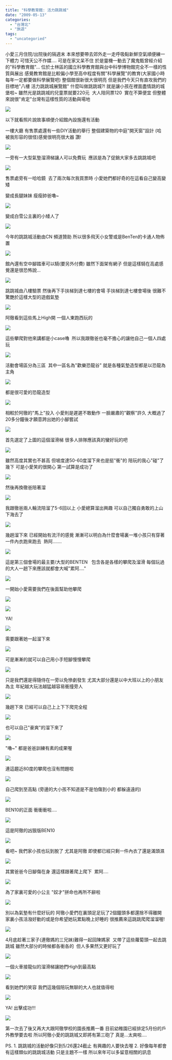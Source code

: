 ```yaml
---
title: "科學教育館: 活力跳跳城"
date: "2009-05-13"
categories: 
  - "台灣北"
  - "旅遊"
tags: 
  - "uncategoried"
---
```


小愛三月住院/出院後的隔週末 本來想要帶去郊外走一走呼吸點新鮮空氣順便練一下體力 可惜天公不作媒.... 可是在家又呆不住 於是靈機一動去了魔鬼甄曾經介紹的"科學教育館"... 位於士林區的國立科學教育館與台中科學博物館完全不一樣的性質與展出 感覺教育館是比較偏小學至高中程度有關"科學展覽"的教育(大家國小時每年一定都要做科學展覽吧) 整個館很新很大很明亮 但是我們今天只有直攻我們的目標地"八樓 活力跳跳城展覽館" 什麼叫做跳跳城?! 就是讓小孩在裡面盡情跳的城堡啦~ 雖然光是跳跳城的兒童票就要220元  大人陪同票120  實在不算便宜 但整體來說很"肯定"台灣有這樣性質的活動與場地

![](images/3396643089_68ef52e962.jpg)

以下就看照片說故事順便介紹館內設施還有活動

一樓大廳 有售票處還有一些DIY活動的舉行 整個建築物的中庭"開天窗"設計 (哈 被我形容的很怪)感覺很明亮很大器 讚!

![](images/3397173337_87f51aba9a.jpg)

一旁有一大型氣墊溜滑梯讓人可以免費玩  應該是為了促銷大家多去跳跳城吧

![](images/3397173125_b51c7b8c65.jpg)

售票處旁有一哈哈鏡  去了兩次每次我買票時 小愛她們都好奇的在這看自己變高變矮

變成長腿妹妹 瘦瘦帥爸嚕~

![](images/3397172701_8c564a3809.jpg)

變成白雪公主裏的小矮人了

![](images/3397172523_7f93049fac.jpg)

今年的跳跳城活動由CN 頻道贊助 所以很多飛天小女警或是BenTen的卡通人物佈置

![](images/3397982658_14163d9a4f.jpg)

館內還有空中腳踏車可以騎(要另外付費) 雖然下面架有網子 但是這樣騎在高處感覺還是很恐怖說...

![](images/3397982498_27f46557cc.jpg)

跳跳城由八樓驗票 然後再下手扶梯到達七樓的會場 手扶梯到達七樓會場後 很難不驚艷於這樣大型的遊戲氣墊

![](images/3397981082_2352cc29fd.jpg)

阿徹看到這些馬上High開 一個人東跑西玩的

![](images/3397169973_917cf460b8.jpg)

這些攀爬對他來講都是小case嚕  所以我跟徹爸也毫不擔心的讓他自己一個人四處玩

![](images/3397170123_19e13dee8a.jpg)

活動會場區分為三區  其中一區名為"歡樂恐龍谷" 就是各種氣墊造型都是以恐龍為主角

![](images/3397168863_12c61ea3a1.jpg)

都是很可愛的恐龍造型

![](images/3397169019_72fa3d4466.jpg)

相較於阿徹的"馬上"投入 小愛則是遲遲不敢動作 一臉嚴肅的"觀察"許久 大概過了20多分鐘後才願意跨出她的小腳嘗試

![](images/3397168623_894a27a729.jpg)

首先選定了上圖的這個溜滑梯 很多人排隊應該真的蠻好玩的吧

![](images/3397168345_80498a13b7.jpg)

雖然高度其實也不甚高 但坡度達50-60度溜下來也是挺"衝"的 陪玩的我心"碰"了幾下 可是小愛笑的很開心 第一試算是成功了

![](images/3397978326_0c7f2f8052.jpg)

然後再換徹爸陪著溜

![](images/3397167521_ebd7e240a3.jpg)

我跟徹爸兩人輪流陪溜了5-6回以上 小愛總算溜出興趣 可以自己獨自勇敢的上山下海去了

![](images/3397167957_db5a1766cc.jpg)

幾趟溜下來 已經開始有流汗的感覺 漸漸可以明白為什麼會場裏一堆小孩只有穿著一件內衣跑來跑去  熱阿.......

![](images/3397167367_e84a6554e2.jpg)

這是第三個會場的最主要/大型的BENTEN   包含各是各樣的攀爬及溜滑 每個玩過的大人一趟下來應該就都會大喊"累阿...."

![](images/3396642825_44127e8f37.jpg)

一開始小愛需要我們在後面幫助他攀爬

![](images/3397166345_402b8c6b4c.jpg)

![](images/3397976160_eb2d574a76.jpg)

YA!

![](images/3397977286_8d5e1be4c9.jpg)

需要跟著她一起溜下來

![](images/3397975768_37ca8899e4.jpg)

可是漸漸的就可以自己用小手短腳慢慢攀爬

![](images/3396642425_7bea9c4e49.jpg)

只是我們還是得隨侍在一旁以免慘劇發生 尤其大部分還是以中大班以上的小朋友為主 年紀越大玩法越猛越容易衝撞旁人

![](images/3396642095_9dba9bb91f.jpg)

幾趟下來 已經可以自己上上下下爬完全程

![](images/3397164321_17bb05bcd4.jpg)

也可以自己"豪爽"的溜下來了

![](images/3397164505_cce9b83391.jpg)

"嚕~" 都是爸爸訓練有素的成果喔

![](images/3397164755_49cee27d01.jpg)

連這趨近80度的攀爬也沒有問題啦

![](images/3397974508_d357427178.jpg)

自己爬到至高點 (旁邊的大小孩不知道是不是怕傷到小的 都躲遠遠的)

![](images/3397163689_efff7c8a48.jpg)

BEN10的正面 衝衝衝啦....

![](images/3397166147_e70c565a38.jpg)

這是阿徹的凶狠版BEN10

![](images/3396637575_13a86ca6c6.jpg)

看吧~ 我們家小孩也玩到脫了 尤其是阿徹 即使都已經只剩一件內衣了還是滿頭濕

![](images/3396637827_e33a65e706.jpg)

其實爸爸今日腳傷在身 還這樣跟著爬上爬下  累阿....

![](images/3397448116_9a8f83fd3c.jpg)

為了家裏可愛的小公主 "奴才"拼命也再所不辭啦

![](images/3397449028_223b2614bb.jpg)

別以為氣墊有什麼好玩的 阿徹小愛們在裏頭足足玩了2個鐘頭多都還捨不得離開 家裏小孩活潑好動的或是你希望她玩累點晚上好睡的 很推薦來這跳跳爬爬溜溜喔!

![](images/3396639639_a7cf6240f8.jpg)

4月底趁著三家子(連徹媽的三兄妹)難得一起回陳媽家  又帶了這些蘿蔔頭一起去跳跳城 雖然大部分的時候都各衝各的  但人多果然又更好玩了

![](images/3477792945_e078abbac1.jpg)

一個火車接龍似的溜滑梯讓她們High到最高點

![](images/3478601898_14626c79d1.jpg)

看到她們的笑容 我們這幾個陪玩無聊的大人也就值得啦

![](images/3478601674_737ac43ec0.jpg)

YA! 出擊成功!!!

![](images/3478602318_f7ee5e415b.jpg)

第一次去了後又再大大跟阿徹學校的園長推薦一番 目前幼稚園已經排定5月份的戶外教學要去啦 所以阿徹小愛的跳跳城又即將有第三砲了 真是...太爽啦....

PS. 1. 跳跳城的活動好像只到5/26還24截止 有興趣的人要快去喔 2. 好像每年都會有這樣類似的跳跳城活動 只是主題不一樣 所以來年可以多留意相關的訊息
